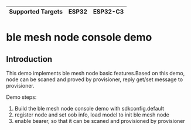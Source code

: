 | Supported Targets | ESP32 | ESP32-C3 |
| ----------------- | ----- | -------- |

# ble mesh node console demo
## Introduction  
This demo implements ble mesh node basic features.Based on this demo, node can be scaned and proved by provisioner, reply get/set message to provisioner.  

Demo steps:  
1. Build the ble mesh node console demo with sdkconfig.default  
2. register node and set oob info, load model to init ble mesh node  
3. enable bearer, so that it can be scaned and provisioned by provisioner  

